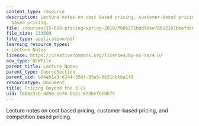 ```yaml
---
content_type: resource
description: Lecture notes on cost based pricing, customer-based pricing, and competition
  based pricing.
file: /courses/15-818-pricing-spring-2010/f606231bdd98ee76b12107bbefde0bf9_MIT15_818S10_lec01.pdf
file_size: 133609
file_type: application/pdf
learning_resource_types:
- Lecture Notes
license: https://creativecommons.org/licenses/by-nc-sa/4.0/
ocw_type: OCWFile
parent_title: Lecture Notes
parent_type: CourseSection
parent_uid: b84eb1a3-6244-356f-93a5-0b31cb6ba1f9
resourcetype: Document
title: Pricing Beyond the 3 Cs
uid: f606231b-dd98-ee76-b121-07bbefde0bf9
---
```

Lecture notes on cost based pricing, customer-based pricing, and competition based pricing.